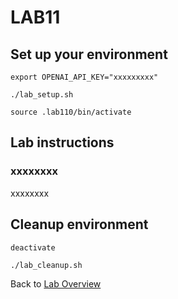 # LAB11
## Set up your environment
```
export OPENAI_API_KEY="xxxxxxxxx"
```
```
./lab_setup.sh
```
```
source .lab110/bin/activate
```
## Lab instructions
### xxxxxxxx
xxxxxxxx

## Cleanup environment
```
deactivate
```
```
./lab_cleanup.sh
```
Back to [Lab Overview](https://github.com/kubiosec-agentic/agentic-labs/blob/master/README.md#-lab-overview)
